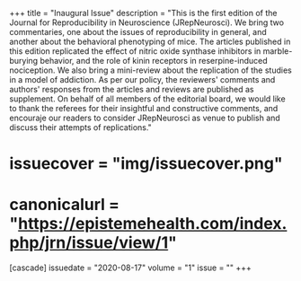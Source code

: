 +++
title = "Inaugural Issue"
description = "This is the first edition of the Journal for Reproducibility in Neuroscience (JRepNeurosci). We bring two commentaries, one about the issues of reproducibility in general, and another about the behavioral phenotyping of mice. The articles published in this edition replicated the effect of nitric oxide synthase inhibitors in marble-burying behavior, and the role of kinin receptors in reserpine-induced nociception. We also bring a mini-review about the replication of the studies in a model of addiction. As per our policy, the reviewers' comments and authors' responses from the articles and reviews are published as supplement. On behalf of all members of the editorial board, we would like to thank the referees for their insightful and constructive comments, and encouraje our readers to consider JRepNeurosci as venue to publish and discuss their attempts of replications."
# issuecover = "img/issuecover.png"
# canonicalurl = "https://epistemehealth.com/index.php/jrn/issue/view/1"
[cascade]
  issuedate = "2020-08-17"
  volume = "1"
  issue = ""
+++